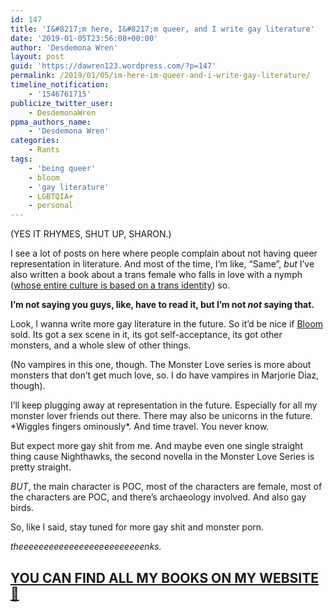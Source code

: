 ```yaml
---
id: 147
title: 'I&#8217;m here, I&#8217;m queer, and I write gay literature'
date: '2019-01-05T23:56:08+00:00'
author: 'Desdemona Wren'
layout: post
guid: 'https://dawren123.wordpress.com/?p=147'
permalink: /2019/01/05/im-here-im-queer-and-i-write-gay-literature/
timeline_notification:
    - '1546761715'
publicize_twitter_user:
    - DesdemonaWren
ppma_authors_name:
    - 'Desdemona Wren'
categories:
    - Rants
tags:
    - 'being queer'
    - bloom
    - 'gay literature'
    - LGBTQIA+
    - personal
---
```


(YES IT RHYMES, SHUT UP, SHARON.)

I see a lot of posts on here where people complain about not having queer representation in literature. And most of the time, I’m like, “Same”, *but* I’ve also written a book about a trans female who falls in love with a nymph ([whose entire culture is based on a trans identity](https://amazon.com/Bloom-Monster-Novella-Desdemona-Wren-ebook/dp/B07B4SLH9S/ref=la_B07B4WG4S8_1_1?)) so.

**I’m not saying you guys, like, have to read it, but I’m not *not* saying that.**

Look, I wanna write more gay literature in the future. So it’d be nice if [Bloom](https://amazon.com/Bloom-Monster-Novella-Desdemona-Wren-ebook/dp/B07B4SLH9S/ref=la_B07B4WG4S8_1_1?) sold. Its got a sex scene in it, its got self-acceptance, its got other monsters, and a whole slew of other things.

(No vampires in this one, though. The Monster Love series is more about monsters that don’t get much love, so. I do have vampires in Marjorie Diaz, though).

I’ll keep plugging away at representation in the future. Especially for all my monster lover friends out there. There may also be unicorns in the future. \*Wiggles fingers ominously\*. And time travel. You never know.

But expect more gay shit from me. And maybe even one single straight thing cause Nighthawks, the second novella in the Monster Love Series is pretty straight.

*BUT*, the main character is POC, most of the characters are female, most of the characters are POC, and there’s archaeology involved. And also gay birds.

So, like I said, stay tuned for more gay shit and monster porn.

*theeeeeeeeeeeeeeeeeeeeeeeeenks.*

## [YOU CAN FIND ALL MY BOOKS ON MY WEBSITE 🙂](https://desdemonawren.com)